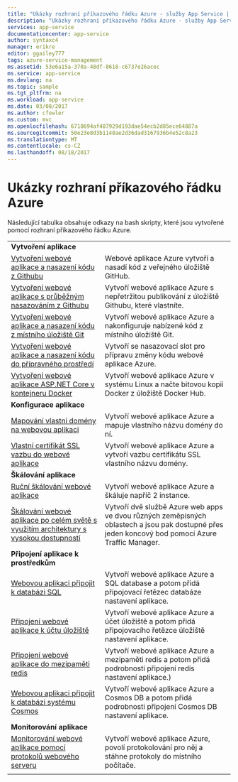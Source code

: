 ```yaml
---
title: "Ukázky rozhraní příkazového řádku Azure - služby App Service | Microsoft Docs"
description: "Ukázky rozhraní příkazového řádku Azure - služby App Service"
services: app-service
documentationcenter: app-service
author: syntaxc4
manager: erikre
editor: ggailey777
tags: azure-service-management
ms.assetid: 53e6a15a-370a-48df-8618-c6737e26acec
ms.service: app-service
ms.devlang: na
ms.topic: sample
ms.tgt_pltfrm: na
ms.workload: app-service
ms.date: 03/08/2017
ms.author: cfowler
ms.custom: mvc
ms.openlocfilehash: 6718694af487929d193dae54ecb2d85ece64887a
ms.sourcegitcommit: 50e23e8d3b1148ae2d36dad3167936b4e52c8a23
ms.translationtype: MT
ms.contentlocale: cs-CZ
ms.lasthandoff: 08/18/2017
---
```

# <a name="azure-cli-samples"></a>Ukázky rozhraní příkazového řádku Azure

Následující tabulka obsahuje odkazy na bash skripty, které jsou vytvořené pomocí rozhraní příkazového řádku Azure.

| | |
|-|-|
|**Vytvoření aplikace**||
| [Vytvoření webové aplikace a nasazení kódu z Githubu](./scripts/app-service-cli-deploy-github.md?toc=%2fcli%2fazure%2ftoc.json)| Webové aplikace Azure vytvoří a nasadí kód z veřejného úložiště GitHub. |
| [Vytvoření webové aplikace s průběžným nasazováním z Githubu](./scripts/app-service-cli-continuous-deployment-github.md?toc=%2fcli%2fazure%2ftoc.json)| Vytvoří webové aplikace Azure s nepřetržitou publikování z úložiště Githubu, které vlastníte. |
| [Vytvoření webové aplikace a nasazení kódu z místního úložiště Git](./scripts/app-service-cli-deploy-local-git.md?toc=%2fcli%2fazure%2ftoc.json) | Vytvoří webové aplikace Azure a nakonfiguruje nabízené kód z místního úložiště Git. |
| [Vytvoření webové aplikace a nasazení kódu do přípravného prostředí](./scripts/app-service-cli-deploy-staging-environment.md?toc=%2fcli%2fazure%2ftoc.json) | Vytvoří se nasazovací slot pro přípravu změny kódu webové aplikace Azure. |
| [Vytvoření webové aplikace ASP.NET Core v kontejneru Docker](./scripts/app-service-cli-linux-docker-aspnetcore.md?toc=%2fcli%2fazure%2ftoc.json)| Vytvoří webové aplikace Azure v systému Linux a načte bitovou kopii Docker z úložiště Docker Hub. |
|**Konfigurace aplikace**||
| [Mapování vlastní domény na webovou aplikaci](./scripts/app-service-cli-configure-custom-domain.md?toc=%2fcli%2fazure%2ftoc.json)| Vytvoří webové aplikace Azure a mapuje vlastního názvu domény do ní. |
| [Vlastní certifikát SSL vazbu do webové aplikace](./scripts/app-service-cli-configure-ssl-certificate.md?toc=%2fcli%2fazure%2ftoc.json)| Vytvoří webové aplikace Azure a vytvoří vazbu certifikátu SSL vlastního názvu domény. |
|**Škálování aplikace**||
| [Ruční škálování webové aplikace](./scripts/app-service-cli-scale-manual.md?toc=%2fcli%2fazure%2ftoc.json) | Vytvoří webové aplikace Azure a škáluje napříč 2 instance. |
| [Škálování webové aplikace po celém světě s využitím architektury s vysokou dostupností](./scripts/app-service-cli-scale-high-availability.md?toc=%2fcli%2fazure%2ftoc.json) | Vytvoří dvě službě Azure web apps ve dvou různých zeměpisných oblastech a jsou pak dostupné přes jeden koncový bod pomocí Azure Traffic Manager. |
|**Připojení aplikace k prostředkům**||
| [Webovou aplikaci připojit k databázi SQL](./scripts/app-service-cli-app-service-sql.md?toc=%2fcli%2fazure%2ftoc.json)| Vytvoří webové aplikace Azure a SQL database a potom přidá připojovací řetězec databáze nastavení aplikace. |
| [Připojení webové aplikace k účtu úložiště](./scripts/app-service-cli-app-service-storage.md?toc=%2fcli%2fazure%2ftoc.json)| Vytvoří webové aplikace Azure a účet úložiště a potom přidá připojovacího řetězce úložiště nastavení aplikace. |
| [Připojení webové aplikace do mezipaměti redis](./scripts/app-service-cli-app-service-redis.md?toc=%2fcli%2fazure%2ftoc.json) | Vytvoří webové aplikace Azure a mezipaměti redis a potom přidá podrobnosti připojení redis nastavení aplikace.) |
| [Webovou aplikaci připojit k databázi systému Cosmos](./scripts/app-service-cli-app-service-documentdb.md?toc=%2fcli%2fazure%2ftoc.json) | Vytvoří webové aplikace Azure a Cosmos DB a potom přidá podrobnosti připojení Cosmos DB nastavení aplikace. |
|**Monitorování aplikace**||
| [Monitorování webové aplikace pomocí protokolů webového serveru](./scripts/app-service-cli-monitor.md?toc=%2fcli%2fazure%2ftoc.json) | Vytvoří webové aplikace Azure, povolí protokolování pro něj a stáhne protokoly do místního počítače. |
| | |